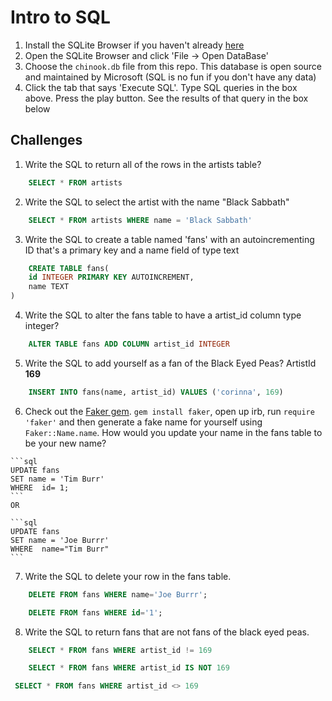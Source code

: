 # Intro to SQL

1. Install the SQLite Browser if you haven't already [here](http://sqlitebrowser.org/)
2. Open the SQLite Browser and click 'File -> Open DataBase'
3. Choose the `chinook.db` file from this repo. This database is open source and maintained by Microsoft (SQL is no fun if you don't have any data)
4. Click the tab that says 'Execute SQL'. Type SQL queries in the box above. Press the play button. See the results of that query in the box below

## Challenges

1. Write the SQL to return all of the rows in the artists table?

```SQL
    SELECT * FROM artists
```

2. Write the SQL to select the artist with the name "Black Sabbath"

```SQL
    SELECT * FROM artists WHERE name = 'Black Sabbath'
```

3. Write the SQL to create a table named 'fans' with an autoincrementing ID that's a primary key and a name field of type text

```sql
    CREATE TABLE fans(
	id INTEGER PRIMARY KEY AUTOINCREMENT,
	name TEXT 
)
```

4. Write the SQL to alter the fans table to have a artist_id column type integer?

```sql
    ALTER TABLE fans ADD COLUMN artist_id INTEGER
```

5. Write the SQL to add yourself as a fan of the Black Eyed Peas? ArtistId **169**

```sql
    INSERT INTO fans(name, artist_id) VALUES ('corinna', 169)
```

6. Check out the [Faker gem](https://github.com/stympy/faker). `gem install faker`, open up irb, run `require 'faker'` and then generate a fake name for yourself using `Faker::Name.name`. How would you update your name in the fans table to be your new name?
<!-- Tim Burr -->
    ```sql
    UPDATE fans
    SET name = 'Tim Burr'
    WHERE  id= 1;
    ```
    OR

    ```sql
    UPDATE fans
    SET name = 'Joe Burrr'
    WHERE  name="Tim Burr"
    ```

7. Write the SQL to delete your row in the fans table.

```sql
    DELETE FROM fans WHERE name='Joe Burrr';
```
```sql
    DELETE FROM fans WHERE id='1';
```

8. Write the SQL to return fans that are not fans of the black eyed peas.

```sql
    SELECT * FROM fans WHERE artist_id != 169
```
```sql
    SELECT * FROM fans WHERE artist_id IS NOT 169
```

```sql
 SELECT * FROM fans WHERE artist_id <> 169
```